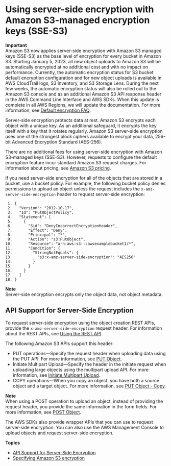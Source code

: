 # Using server\-side encryption with Amazon S3\-managed encryption keys \(SSE\-S3\)<a name="UsingServerSideEncryption"></a>

**Important**  
Amazon S3 now applies server\-side encryption with Amazon S3 managed keys \(SSE\-S3\) as the base level of encryption for every bucket in Amazon S3\. Starting January 5, 2023, all new object uploads to Amazon S3 will be automatically encrypted at no additional cost and with no impact on performance\. Currently, the automatic encryption status for S3 bucket default encryption configuration and for new object uploads is available in AWS CloudTrail logs, S3 Inventory, and S3 Storage Lens\. During the next few weeks, the automatic encryption status will also be rolled out to the Amazon S3 console and as an additional Amazon S3 API response header in the AWS Command Line Interface and AWS SDKs\. When this update is complete in all AWS Regions, we will update the documentation\. For more information, see [Default encryption FAQ](https://docs.aws.amazon.com/AmazonS3/latest/userguide/default-encryption-faq.html)\.

Server\-side encryption protects data at rest\. Amazon S3 encrypts each object with a unique key\. As an additional safeguard, it encrypts the key itself with a key that it rotates regularly\. Amazon S3 server\-side encryption uses one of the strongest block ciphers available to encrypt your data, 256\-bit Advanced Encryption Standard \(AES\-256\)\.

There are no additional fees for using server\-side encryption with Amazon S3\-managed keys \(SSE\-S3\)\. However, requests to configure the default encryption feature incur standard Amazon S3 request charges\. For information about pricing, see [Amazon S3 pricing](http://aws.amazon.com/s3/pricing/)\.

If you need server\-side encryption for all of the objects that are stored in a bucket, use a bucket policy\. For example, the following bucket policy denies permissions to upload an object unless the request includes the `x-amz-server-side-encryption` header to request server\-side encryption:

```
 1. {
 2.   "Version": "2012-10-17",
 3.   "Id": "PutObjectPolicy",
 4.   "Statement": [
 5.     {
 6.       "Sid": "DenyIncorrectEncryptionHeader",
 7.       "Effect": "Deny",
 8.       "Principal": "*",
 9.       "Action": "s3:PutObject",
10.       "Resource": "arn:aws:s3:::awsexamplebucket1/*",
11.       "Condition": {
12.         "StringNotEquals": {
13.           "s3:x-amz-server-side-encryption": "AES256"
14.         }
15.       }
16.     }
17.   ]
18. }
```

**Note**  
Server\-side encryption encrypts only the object data, not object metadata\. 

## API Support for Server\-Side Encryption<a name="APISupportforServer-SideEncryption"></a>

To request server\-side encryption using the object creation REST APIs, provide the `x-amz-server-side-encryption` request header\. For information about the REST APIs, see [Using the REST API](specifying-s3-encryption.md#SSEUsingRESTAPI)\.

The following Amazon S3 APIs support this header:
+ PUT operations—Specify the request header when uploading data using the PUT API\. For more information, see [PUT Object](https://docs.aws.amazon.com/AmazonS3/latest/API/RESTObjectPUT.html)\.
+ Initiate Multipart Upload—Specify the header in the initiate request when uploading large objects using the multipart upload API\. For more information, see [Initiate Multipart Upload](https://docs.aws.amazon.com/AmazonS3/latest/API/mpUploadInitiate.html)\.
+ COPY operations—When you copy an object, you have both a source object and a target object\. For more information, see [PUT Object \- Copy](https://docs.aws.amazon.com/AmazonS3/latest/API/RESTObjectCOPY.html)\.

**Note**  
When using a POST operation to upload an object, instead of providing the request header, you provide the same information in the form fields\. For more information, see [POST Object](https://docs.aws.amazon.com/AmazonS3/latest/API/RESTObjectPOST.html)\. 

The AWS SDKs also provide wrapper APIs that you can use to request server\-side encryption\. You can also use the AWS Management Console to upload objects and request server\-side encryption\.

**Topics**
+ [API Support for Server\-Side Encryption](#APISupportforServer-SideEncryption)
+ [Specifying Amazon S3 encryption](specifying-s3-encryption.md)
